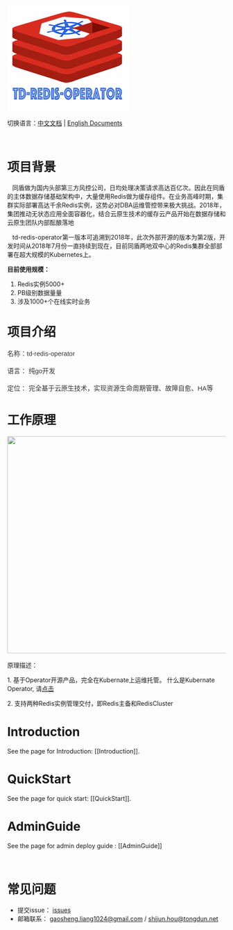 
![td-redis-operator](docs/imgs/td-redis-operator-logo.jpg)


切换语言：<a href="README-zh.md">中文文档</a>  |  <a href="README.md">English Documents</a>

<br>

<div class="blog_content">
    <div class="iteye-blog-content-contain" style="font-size: 14px;">
<h1>项目背景</h1>
<p style="font-size: 14px;">
&nbsp;&nbsp;&nbsp;同盾做为国内头部第三方风控公司，日均处理决策请求高达百亿次。因此在同盾的主体数据存储基础架构中，大量使用Redis做为缓存组件。在业务高峰时期，集群实际部署高达千余Redis实例，这势必对DBA运维管控带来极大挑战。2018年，集团推动无状态应用全面容器化，结合云原生技术的缓存云产品开始在数据存储和云原生团队内部酝酿落地 </p>
<p style="font-size: 14px;">
&nbsp;&nbsp;&nbsp;td-redis-operator第一版本可追溯到2018年，此次外部开源的版本为第2版，开发时间从2018年7月份一直持续到现在，目前同盾两地双中心的Redis集群全部部署在超大规模的Kubernetes上。
</p>
<strong>目前使用规模：</strong>
<ol style="font-size: 14px;">
<li>Redis实例5000+</li>
<li>PB级别数据量量</li>
<li>涉及1000+个在线实时业务</li>
</ol>

<h1>项目介绍</h1>
<p style="margin-top: 15px; margin-bottom: 15px; color: #333333; font-family: Helvetica, arial, freesans, clean, sans-serif; font-size: 15px; line-height: 25px;">名称：td-redis-operator</p>
<p style="margin-top: 15px; margin-bottom: 15px; color: #333333; font-family: Helvetica, arial, freesans, clean, sans-serif; font-size: 15px; line-height: 25px;">语言： 纯go开发</p>
<p style="margin-top: 15px; margin-bottom: 15px; color: #333333; font-family: Helvetica, arial, freesans, clean, sans-serif; font-size: 15px; line-height: 25px;">定位： 完全基于云原生技术，实现资源生命周期管理、故障自愈、HA等</p>
<p> </p>
<h1>工作原理</h1>
<p><img width="848" src="https://github.com/tongdun/td-redis-operator/blob/gaoshengL-patch-1/1.png" height="500" alt=""></p>
<p>原理描述：</p>
<p>1.   基于Operator开源产品，完全在Kubernate上运维托管。 什么是Kubernate Operator,  请<a href="https://kubernetes.io/docs/concepts/extend-kubernetes/operator/">点击</a></p>
<p>2.   支持两种Redis实例管理交付，即Redis主备和RedisCluster</p>
<p> </p>
<h1>Introduction</h1>
<p>See the page for Introduction: [[Introduction]].</p>
<h1>QuickStart</h1>
<p>See the page for quick start: [[QuickStart]].</p>
<p> </p>
<h1>AdminGuide</h1>
<p>See the page for admin deploy guide : [[AdminGuide]]</p>
        
</div>

<br>

# 常见问题

* 提交issue： <a href="https://github.com/tongdun/td-redis-operator/issues">issues</a>
* 邮箱联系： gaosheng.liang1024@gmail.com / shijun.hou@tongdun.net

<br>
<br>

